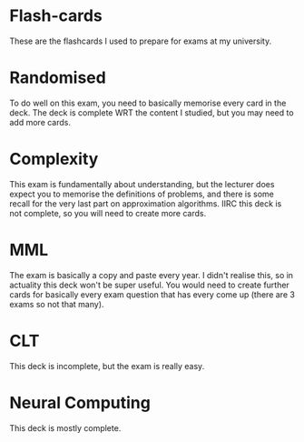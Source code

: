 # Flash-cards

These are the flashcards I used to prepare for exams at my university.

# Randomised

To do well on this exam, you need to basically memorise every card in the deck.
The deck is complete WRT the content I studied, but you may need to add more cards.

# Complexity

This exam is fundamentally about understanding, but the lecturer does expect you to memorise the definitions of problems, and there is some recall for the very last part on approximation algorithms.
IIRC this deck is not complete, so you will need to create more cards.

# MML
The exam is basically a copy and paste every year. 
I didn't realise this, so in actuality this deck won't be super useful.
You would need to create further cards for basically every exam question that has every come up (there are 3 exams so not that many).

# CLT

This deck is incomplete, but the exam is really easy.

# Neural Computing

This deck is mostly complete.
